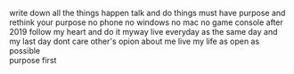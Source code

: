  write down all the things happen
 talk and do things must have purpose and rethink your purpose 
 no phone no windows no mac no game console after 2019
 follow my heart and do it myway 
 live everyday as the same day and my last day
 dont care other's opion about me
 live my life as open as possible  
 purpose first
